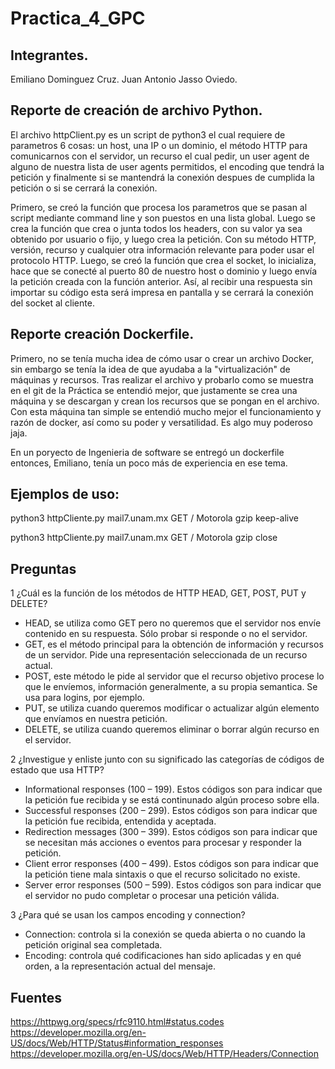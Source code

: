 # Practica_4_GPC

## Integrantes.
Emiliano Dominguez Cruz.
Juan Antonio Jasso Oviedo.

## Reporte de creación de archivo Python.

El archivo httpClient.py es un script de python3 el cual requiere de parametros 6 cosas: un host, una IP o un dominio, el método HTTP para comunicarnos con el servidor, un recurso el cual pedir, un user agent de alguno de nuestra lista de user agents permitidos, el encoding que tendrá la petición y finalmente si se mantendrá la conexión despues de cumplida la petición o si se cerrará la conexión. 

Primero, se creó la función que procesa los parametros que se pasan al script mediante command line y son puestos en una lista global.
Luego se crea la función que crea o junta todos los headers, con su valor ya sea obtenido por usuario o fijo, y luego crea la petición. Con su método HTTP, versión, recurso y cualquier otra información relevante para poder usar el protocolo HTTP.
Luego, se creó la función que crea el socket, lo inicializa, hace que se conecté al puerto 80 de nuestro host o dominio y luego envía la petición creada con la función anterior. Así, al recibir una respuesta sin importar su código esta será impresa en pantalla y se cerrará la conexión del socket al cliente.
## Reporte creación Dockerfile.

Primero, no se tenía mucha idea de cómo usar o crear un archivo Docker, sin embargo se tenía la idea de que ayudaba a la "virtualización" de máquinas y recursos. Tras realizar el archivo y probarlo como se muestra en el git de la Práctica se entendió mejor, que justamente se crea una máquina y se descargan y crean los recursos que se pongan en el archivo. Con esta máquina tan simple se entendió mucho mejor el funcionamiento y razón de docker, así como su poder y versatilidad. Es algo muy poderoso jaja.

En un poryecto de Ingenieria de software se entregó un dockerfile entonces, Emiliano, tenía un poco más de experiencia en ese tema.

## Ejemplos de uso:
python3 httpCliente.py mail7.unam.mx GET / Motorola gzip keep-alive

python3 httpCliente.py mail7.unam.mx GET / Motorola gzip close

## Preguntas

1 ¿Cuál es la función de los métodos de HTTP HEAD, GET, POST, PUT y DELETE? 
  - HEAD, se utiliza como GET pero no queremos que el servidor nos envíe contenido en su respuesta. Sólo probar si responde o no el servidor.
  - GET, es el método principal para la obtención de información y recursos de un servidor. Pide una representación seleccionada de un recurso actual.
  - POST, este método le pide al servidor que el recurso objetivo procese lo que le envíemos, información generalmente, a su propia semantica. Se usa para logins, por ejemplo.
  - PUT, se utiliza cuando queremos modificar o actualizar algún elemento que envíamos en nuestra petición.
  - DELETE, se utiliza cuando queremos eliminar o borrar algún recurso en el servidor.
    
2 ¿Investigue y enliste junto con su significado las categorías de códigos de estado que usa HTTP?
  - Informational responses (100 – 199). Estos códigos son para indicar que la petición fue recibida y se está continunado algún proceso sobre ella.
  - Successful responses (200 – 299). Estos códigos son para indicar que la petición fue recibida, entendida y aceptada.
  - Redirection messages (300 – 399). Estos códigos son para indicar que se necesitan más acciones o eventos para procesar y responder la petición.
  - Client error responses (400 – 499). Estos códigos son para indicar que la petición tiene mala sintaxis o que el recurso solicitado no existe.
  - Server error responses (500 – 599). Estos códigos son para indicar que el servidor no pudo completar o procesar una petición válida.
    
3 ¿Para qué se usan los campos encoding y connection?
  - Connection: controla si la conexión se queda abierta o no cuando la petición original sea completada.
  - Encoding: controla qué codificaciones han sido aplicadas y en qué orden, a la representación actual del mensaje.

## Fuentes
https://httpwg.org/specs/rfc9110.html#status.codes
https://developer.mozilla.org/en-US/docs/Web/HTTP/Status#information_responses
https://developer.mozilla.org/en-US/docs/Web/HTTP/Headers/Connection
